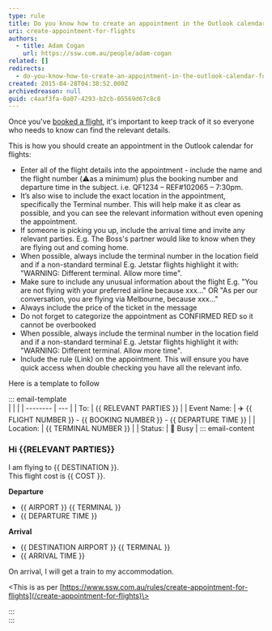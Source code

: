 ```yaml
---
type: rule
title: Do you know how to create an appointment in the Outlook calendar for flights?
uri: create-appointment-for-flights
authors:
  - title: Adam Cogan
    url: https://ssw.com.au/people/adam-cogan
related: []
redirects:
  - do-you-know-how-to-create-an-appointment-in-the-outlook-calendar-for-flights
created: 2015-04-28T04:38:52.000Z
archivedreason: null
guid: c4aaf3fa-0a07-4293-b2cb-05569d67c8c8
---
```

Once you've [booked a flight](/do-you-know-how-to-book-better-flights/), it's important to keep track of it so everyone who needs to know can find the relevant details.

<!--endintro-->

This is how you should create an appointment in the Outlook calendar for flights:

* Enter all of the flight details into the appointment - include the name and the flight number (⚠️as a minimum) plus the booking number and departure time in the subject. i.e. QF1234 – REF#102065 – 7:30pm.
* It’s also wise to include the exact location in the appointment, specifically the Terminal number. This will help make it as clear as possible, and you can see the relevant information without even opening the appointment.
* If someone is picking you up, include the arrival time and invite any relevant parties. E.g. The Boss's partner would like to know when they are flying out and coming home.
* When possible, always include the terminal number in the location field and if a non-standard terminal
E.g. Jetstar flights highlight it with: "WARNING: Different terminal. Allow more time".
* Make sure to include any unusual information about the flight
E.g. "You are not flying with your preferred airline because xxx..." OR "As per our conversation, you are flying via Melbourne, because xxx..."
* Always include the price of the ticket in the message
* Do not forget to categorize the appointment as CONFIRMED RED so it cannot be overbooked
* When possible, always include the terminal number in the location field and if a non-standard terminal
E.g. Jetstar flights highlight it with: "WARNING: Different terminal. Allow more time".
* Include the rule (Link) on the appointment. This will ensure you have quick access when double checking you have all the relevant info.

Here is a template to follow

::: email-template  
|          |     |
| -------- | --- |
| To:      | {{ RELEVANT PARTIES }} |
| Event Name: | ✈️ {{ FLIGHT NUMBER }} - {{ BOOKING NUMBER }} - {{ DEPARTURE TIME }}  |
| Location: | {{ TERMINAL NUMBER }}  |
| Status: | 🔴 Busy  |
::: email-content  

### Hi {{RELEVANT PARTIES}}  

I am flying to {{ DESTINATION }}.  
This flight cost is {{ COST }}.

**Departure**

* {{ AIRPORT }} {{ TERMINAL }}
* {{ DEPARTURE TIME }}

**Arrival**

* {{ DESTINATION AIRPORT }} {{ TERMINAL }}
* {{ ARRIVAL TIME }}

On arrival, I will get a train to my accommodation.

\<This is as per [https://www.ssw.com.au/rules/create-appointment-for-flights](/create-appointment-for-flights)\>

:::  
:::  
